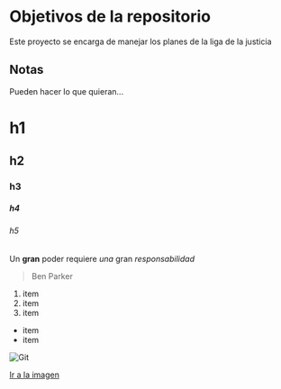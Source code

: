 # Objetivos de la repositorio

Este proyecto se encarga de manejar los planes de la liga de la justicia


## Notas
Pueden hacer lo que quieran...


# h1
## h2
### h3
##### h4
###### h5

Un **gran** poder requiere _una_ gran *responsabilidad*
> Ben Parker

1. item
2. item
3. item
  * item
  * item

![Git](https://git-scm.com/images/logos/1color-orange-lightbg@2x.png)

[Ir a la imagen](https://git-scm.com/images/logos/1color-orange-lightbg@2x.png)
